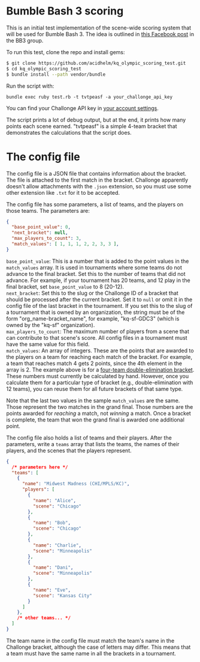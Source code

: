 # Bumble Bash 3 scoring

This is an initial test implementation of the scene-wide scoring system that will
be used for Bumble Bash 3.
The idea is outlined in [this Facebook post](https://www.facebook.com/events/1788575457853671/permalink/1949400981771117) in the BB3 group.

To run this test, clone the repo and install gems:

```sh
$ git clone https://github.com/acidhelm/kq_olympic_scoring_test.git
$ cd kq_olympic_scoring_test
$ bundle install --path vendor/bundle
```

Run the script with:

```
bundle exec ruby test.rb -t tvtpeasf -a your_challonge_api_key
```

You can find your Challonge API key in
[your account settings](https://challonge.com/settings/developer).

The script prints a lot of debug output, but at the end, it prints how many
points each scene earned.  "tvtpeasf" is a simple 4-team bracket that demonstrates
the calculations that the script does.

# The config file

The config file is a JSON file that contains information about the bracket.
The file is attached to the first match in the bracket.  Challonge apparently
doesn't allow attachments with the `.json` extension, so you must use some
other extension like `.txt` for it to be accepted.

The config file has some parameters, a list of teams, and the players on those
teams.  The parameters are:

```json
{
  "base_point_value": 0,
  "next_bracket": null,
  "max_players_to_count": 3,
  "match_values": [ 1, 1, 1, 2, 2, 3, 3 ],
}
```

`base_point_value`: This is a number that is added to the point values in the
`match_values` array.  It is used in tournaments where some teams do not advance
to the final bracket.  Set this to the number of teams that did not advance.
For example, if your tournament has 20 teams, and 12 play in the final bracket,
set `base_point_value` to 8 (20-12).  
`next_bracket`: Set this to the slug or the Challonge ID of a bracket that
should be processed after the current bracket.  Set it to `null` or omit it in
the config file of the last bracket in the tournament.  If you set this to the
slug of a tournament that is owned by an organization, the string must be of the form
"org_name-bracket_name", for example, "kq-sf-GDC3" (which is owned by the "kq-sf"
organization).  
`max_players_to_count`: The maximum number of players from a scene that can
contribute to that scene's score.  All config files in a tournament must have
the same value for this field.  
`match_values`: An array of integers.  These are the points that are awarded
to the players on a team for reaching each match of the bracket.  For example,
a team that reaches match 4 gets 2 points, since the 4th element in the array
is 2.  The example above is for a
[four-team double-elimination bracket](https://challonge.com/tvtpeasf).
These numbers must currently be calculated by hand.  However, once you calculate
them for a particular type of bracket (e.g., double-elimination with 12 teams),
you can reuse them for all future brackets of that same type.

Note that the last two values in the sample `match_values` are the same.
Those represent the two matches in the grand final.  Those numbers are the
points awarded for _reaching_ a match, not _winning_ a match.  Once a bracket is
complete, the team that won the grand final is awarded one additional point.

The config file also holds a list of teams and their players.  After the
parameters, write a `teams` array that lists the teams, the names of their
players, and the scenes that the players represent.

```json
{
  /* parameters here */
  "teams": [
    {
      "name": "Midwest Madness (CHI/MPLS/KC)",
      "players": [
        {
          "name": "Alice",
          "scene": "Chicago"
        },
        {
          "name": "Bob",
          "scene": "Chicago"
        },
        {
          "name": "Charlie",
          "scene": "Minneapolis"
        },
        {
          "name": "Dani",
          "scene": "Minneapolis"
        },
        {
          "name": "Eve",
          "scene": "Kansas City"
        }
      ]
    },
    /* other teams... */
  ]
}
```

The team name in the config file must match the team's name in the
Challonge bracket, although the case of letters may differ.  This means that
a team must have the same name in all the brackets in a tournament.
